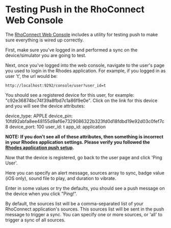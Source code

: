 Testing Push in the RhoConnect Web Console
===

The [RhoConnect Web Console](web-console) includes a utility for testing push to make sure everything is wired up correctly.

First, make sure you've logged in and performed a sync on the device/simulator you are going to test.

Next, once you've logged into the web console, navigate to the user's page you used to login in the Rhodes application. For example, if you logged in as user 't', the url would be:

	http://localhost:9292/console/user?user_id=t

You should see a registered device for this user, for example: "c92e36874bc74f39a8fbd7c1a86f9e0e".  Click on the link for this device and you will see the device attributes:

  device_type: APPLE
	device_pin:	10fd92abfa8ee48155d9af6e7329086322b323fd0d18fdbd19e92d03c0fef7c8
	device_port: 100
	user_id: t
	app_id:	application

**NOTE: If you don't see all of these attributes, then something is incorrect in your Rhodes application settings. Please verify you followed the [Rhodes application push setup](push-client-setup).**

Now that the device is registered, go back to the user page and click 'Ping User'.

Here you can specify an alert message, sources array to sync, badge value (iOS only), sound file to play, and duration to vibrate.

Enter in some values or try the defaults, you should see a push message on the device when you click "Ping!".

By default, the sources list will be a comma-separated list of your RhoConnect application's sources. This sources list will be sent in the push message to trigger a sync. You can specify one or more sources, or 'all' to trigger a sync of all sources.

